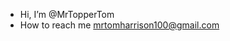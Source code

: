 -  Hi, I’m @MrTopperTom
-  How to reach me mrtomharrison100@gmail.com

<!---
MrTopperTom/MrTopperTom is a ✨ special ✨ repository because its `README.md` (this file) appears on your GitHub profile.
You can click the Preview link to take a look at your changes.
--->
